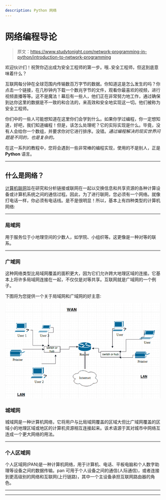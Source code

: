 ```yaml
---
description: Python 网络
---
```


# 网络编程导论

> 原文：<https://www.studytonight.com/network-programming-in-python/introduction-to-network-programming>

欢迎伙计们！祝贺你迈出成为安全工程师的第一步。哦..安全工程师，但这到底意味着什么？

互联网每分钟在全球范围内传输数百万字节的数据。你知道这是怎么发生的吗？你点击一个链接，在几秒钟内下载一个数兆字节的文件，观看你最喜欢的视频，进行视频直播等等。这不是魔法！幕后有一些人，他们正在非常努力地工作，通过确保到达你这里的数据是不一致的和合法的，来高效和安全地实现这一切。他们被称为安全工程师。

你们中的一些人可能想知道在这里你们会学到什么。如果你学过编程，你一定想知道，好吧，我们知道编程！但是，该怎么处理呢？它的实际实现是什么。毕竟，没有人会给你一个数组，并要求你对它进行排序。没错。*通过编程解决的现实世界问题是不同的，也是复杂的。*

在这一系列的教程中，您将会遇到一些非常棒的编程实现，使用的不是别人，正是 **Python** 语言。

* * *

## 什么是网络？

[计算机联网](/computer-networks/)旨在研究和分析链接或联网在一起以交换信息和共享资源的各种计算设备或计算机系统之间的通信过程。因此，为了进行联网，您必须有一个网络。就像打电话一样，你必须有电话线。是不是很明显！所以，基本上有四种类型的计算机网络:

* * *

### 局域网

用于服务位于小地理空间的少数人，如学院、小组织等。这更像是一种对等的联系。

* * *

### 广域网

这种网络类型比局域网覆盖的面积更大，因为它们允许跨大地理区域的连接。它基本上将许多局域网连接在一起，不仅仅是对等共享。互联网就是广域网的一个例子。

下图将为您提供一个关于局域网和广域网的好主意:

![LAN and WAN networks](img/ff1d04d494b3d00db3e8a729ae6acc4d.png)

### 城域网

城域网是一种计算机网络，它将用户与比局域网覆盖的区域大但比广域网覆盖的区域小的地理区域或地区的计算机资源相互连接起来。该术语源于其对城市中网络互连成一个更大网络的用法。

* * *

### 个人区域网

个人区域网(PAN)是一种计算机网络，用于计算机、电话、平板电脑和个人数字助理等设备之间的数据传输。pan 可用于个人设备之间的通信(人际通信)，或者连接到更高级别的网络和互联网(上行链路)，其中一个主设备承担互联网路由器的角色。

* * *

* * *